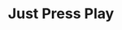 ---
title: "Just Press Play"
url: /lancaster/just-press-play-south-centerville-road/
shop: video games
---